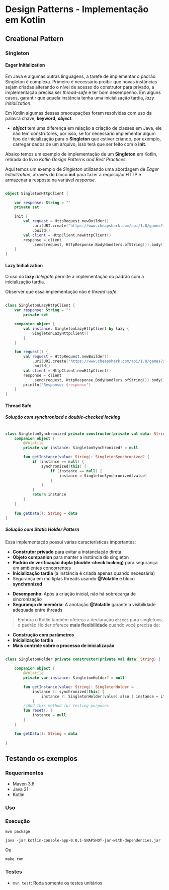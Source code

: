 # Design Patterns - Implementação em Kotlin

## Creational Pattern 

### Singleton

#### Eager Initialization

Em Java e algumas outras linguagens, a tarefe de implementar o padrão Singleton
é complexa. Primeiro é necessário proibir que novas instâncias sejam criadas
alterando o nível de acesso do construtor para privado, a implementação precisa
ser *thread-safe* e ter bom desempenho. Em alguns casos, garantir que aquela 
instância tenha uma inicialização tardia, *lazy initialization*. 

Em Kotlin algumas dessas preocupações foram resolvidas com uso da palavra chave,
**keyword**, ***object***.

* ***object*** tem uma diferença em relação a criação de classes em Java,
ele não tem construtores, por isso, se for necessário implementar algum tipo
de inicialização para o **Singleton** que estiver criando, por exemplo, 
carregar dados de um arquivo, isso terá que ser feito com o **init**.

Abaixo temos um exemplo de implementação de um **Singleton** em Kotlin, retirada
do livro *Kotlin Design Patterns and Best Practices*.

Aqui temos um exemplo de *Singleton* utilizando uma abordagem de 
*Eager Initialization*, através do bloco **init** para fazer a requisição 
HTTP e armazenar a resposta na variável *response*.

```kotlin

object SingletonHttpClient {

    var response: String = ""
    private set

    init {
        val request = HttpRequest.newBuilder()
            .uri(URI.create("https://www.cheapshark.com/api/1.0/games?id=612"))
            .build()
        val client = HttpClient.newHttpClient()
        response = client
            .send(request, HttpResponse.BodyHandlers.ofString()).body()
    }
}

```

#### Lazy Initialization

O uso do **lazy** *delegate* permite a implementação do padrão com a 
inicialização tardia. 

Observer que essa implementação não é *thread-safe*.

```kotlin

class SingletonLazyHttpClient {
    var response: String = ""
        private set

    companion object {
        val instance: SingletonLazyHttpClient by lazy {
            SingletonLazyHttpClient()
        }
    }

    fun request() {
        val request = HttpRequest.newBuilder()
            .uri(URI.create("https://www.cheapshark.com/api/1.0/games?id=612"))
            .build()
        val client = HttpClient.newHttpClient()
        response = client
            .send(request, HttpResponse.BodyHandlers.ofString()).body()
        println("Response: $response")
    }
}

```
#### Thread Safe

##### Solução com *synchronized* e *double-checked locking*

```kotlin

class SingletonSynchronized private constructor(private val data: String) {
    companion object {
        @Volatile
        private var instance: SingletonSynchronized? = null

        fun getInstance(value: String): SingletonSynchronized? {
            if (instance == null) {
                synchronized(this) {
                    if (instance == null) {
                        instance = SingletonSynchronized(value)
                    }
                }
            }
            return instance
        }
    }
    
    fun getData(): String = data
}

```

##### Solução com Static Holder Pattern 

Essa implementação possui várias características importantes:

* **Construtor privado** para evitar a instanciação direta  
* **Objeto companion** para manter a instância do singleton  
* **Padrão de verificação dupla (double-check locking)** para segurança em 
ambientes concorrentes  
* **Inicialização tardia** (a instância é criada apenas quando necessária)  
* Segurança em múltiplas threads usando **@Volatile** e bloco **synchronized**
- **Desempenho**: Após a criação inicial, não há sobrecarga de sincronização
- **Segurança de memória**: A anotação **@Volatile** garante a visibilidade 
adequada entre threads

> Embora o Kotlin também ofereça a declaração `object` para singletons, o 
padrão Holder oferece **mais flexibilidade** quando você precisa de:

- **Construção com parâmetros**
- **Inicialização tardia**
- **Mais controle sobre o processo de inicialização**

```kotlin

class SingletonHolder private constructor(private val data: String) {

    companion object {
        @Volatile
        private var instance: SingletonHolder? = null

        fun getInstance(value: String): SingletonHolder =
            instance ?: synchronized(this) {
                instance ?: SingletonHolder(value).also { instance = it }
            }
        //Add this method for testing purposes
        fun reset() {
            instance = null
        }
    }

    fun getData(): String = data

}

```

## Testando os exemplos 

### Requerimentos 

- Maven 3.6
- Java 21
- Kotlin

### Uso

### Execução

``mvn package``

``java -jar kotlin-console-app-0.0.1-SNAPSHOT-jar-with-dependencies.jar``

Ou

``make run``

### Testes

* ``mvn test``: Roda somente os testes unitários

